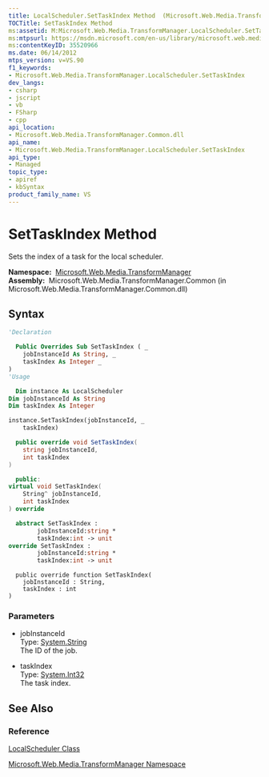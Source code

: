 ```yaml
---
title: LocalScheduler.SetTaskIndex Method  (Microsoft.Web.Media.TransformManager)
TOCTitle: SetTaskIndex Method
ms:assetid: M:Microsoft.Web.Media.TransformManager.LocalScheduler.SetTaskIndex(System.String,System.Int32)
ms:mtpsurl: https://msdn.microsoft.com/en-us/library/microsoft.web.media.transformmanager.localscheduler.settaskindex(v=VS.90)
ms:contentKeyID: 35520966
ms.date: 06/14/2012
mtps_version: v=VS.90
f1_keywords:
- Microsoft.Web.Media.TransformManager.LocalScheduler.SetTaskIndex
dev_langs:
- csharp
- jscript
- vb
- FSharp
- cpp
api_location:
- Microsoft.Web.Media.TransformManager.Common.dll
api_name:
- Microsoft.Web.Media.TransformManager.LocalScheduler.SetTaskIndex
api_type:
- Managed
topic_type:
- apiref
- kbSyntax
product_family_name: VS
---
```


# SetTaskIndex Method

Sets the index of a task for the local scheduler.

**Namespace:**  [Microsoft.Web.Media.TransformManager](microsoft-web-media-transformmanager-namespace.md)  
**Assembly:**  Microsoft.Web.Media.TransformManager.Common (in Microsoft.Web.Media.TransformManager.Common.dll)

## Syntax

```vb
'Declaration

  Public Overrides Sub SetTaskIndex ( _
    jobInstanceId As String, _
    taskIndex As Integer _
)
'Usage

  Dim instance As LocalScheduler
Dim jobInstanceId As String
Dim taskIndex As Integer

instance.SetTaskIndex(jobInstanceId, _
    taskIndex)
```

```csharp
  public override void SetTaskIndex(
    string jobInstanceId,
    int taskIndex
)
```

```cpp
  public:
virtual void SetTaskIndex(
    String^ jobInstanceId, 
    int taskIndex
) override
```

``` fsharp
  abstract SetTaskIndex : 
        jobInstanceId:string * 
        taskIndex:int -> unit 
override SetTaskIndex : 
        jobInstanceId:string * 
        taskIndex:int -> unit 
```

```jscript
  public override function SetTaskIndex(
    jobInstanceId : String, 
    taskIndex : int
)
```

### Parameters

  - jobInstanceId  
    Type: [System.String](https://msdn.microsoft.com/library/s1wwdcbf)  
    The ID of the job.  

<!-- end list -->

  - taskIndex  
    Type: [System.Int32](https://msdn.microsoft.com/library/td2s409d)  
    The task index.  

## See Also

### Reference

[LocalScheduler Class](localscheduler-class-microsoft-web-media-transformmanager.md)

[Microsoft.Web.Media.TransformManager Namespace](microsoft-web-media-transformmanager-namespace.md)

